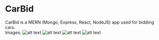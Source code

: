 # CarBid
CarBid is a MERN (Mongo, Express, React, NodeJS) app used for bidding cars.<br/>
Images:
![alt text](https://user-images.githubusercontent.com/49816114/282856625-923c0a89-11fe-41c3-8d6d-2c75469418d2.png)
![alt text](https://user-images.githubusercontent.com/49816114/282856728-cbd4ea59-93fc-4107-a4c6-e1729996bb22.png)
![alt text](https://user-images.githubusercontent.com/49816114/282857552-5d4f256f-5fc4-4bb4-bb8c-1f154c458286.png)
![alt text](https://user-images.githubusercontent.com/49816114/282857564-13a9f619-d827-495b-be4d-8358110ef8a3.png)
